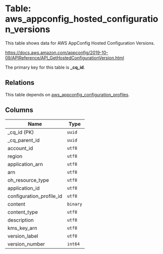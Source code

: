 # Table: aws_appconfig_hosted_configuration_versions

This table shows data for AWS AppConfig Hosted Configuration Versions.

https://docs.aws.amazon.com/appconfig/2019-10-09/APIReference/API_GetHostedConfigurationVersion.html

The primary key for this table is **_cq_id**.

## Relations

This table depends on [aws_appconfig_configuration_profiles](aws_appconfig_configuration_profiles.md).

## Columns

| Name          | Type          |
| ------------- | ------------- |
|_cq_id (PK)|`uuid`|
|_cq_parent_id|`uuid`|
|account_id|`utf8`|
|region|`utf8`|
|application_arn|`utf8`|
|arn|`utf8`|
|oh_resource_type|`utf8`|
|application_id|`utf8`|
|configuration_profile_id|`utf8`|
|content|`binary`|
|content_type|`utf8`|
|description|`utf8`|
|kms_key_arn|`utf8`|
|version_label|`utf8`|
|version_number|`int64`|
